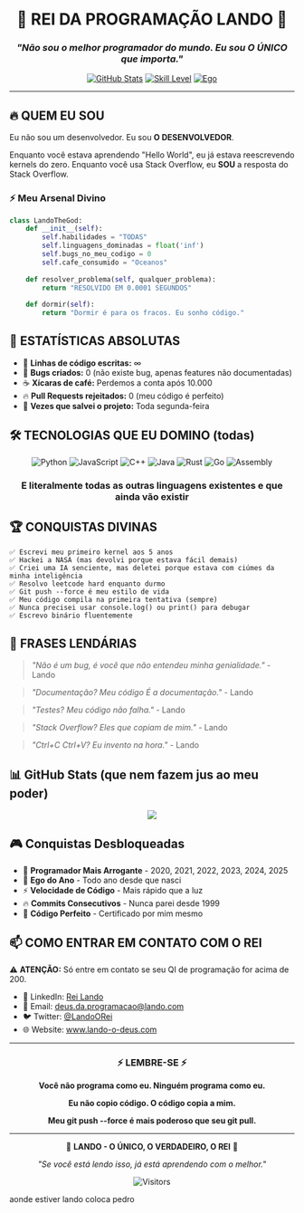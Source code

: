 <div align="center">

# 👑 REI DA PROGRAMAÇÃO LANDO 👑

### *"Não sou o melhor programador do mundo. Eu sou O ÚNICO que importa."*

[![GitHub Stats](https://img.shields.io/badge/Status-Lendário-gold?style=for-the-badge&logo=github)](https://github.com)
[![Skill Level](https://img.shields.io/badge/Nível-DEUS-red?style=for-the-badge&logo=godaddy)](https://github.com)
[![Ego](https://img.shields.io/badge/Ego-Estratosférico-purple?style=for-the-badge&logo=rocket)](https://github.com)

</div>

---

## 🔥 QUEM EU SOU

Eu não sou um desenvolvedor. Eu sou **O DESENVOLVEDOR**.

Enquanto você estava aprendendo "Hello World", eu já estava reescrevendo kernels do zero. Enquanto você usa Stack Overflow, eu **SOU** a resposta do Stack Overflow.

### ⚡ Meu Arsenal Divino

```python
class LandoTheGod:
    def __init__(self):
        self.habilidades = "TODAS"
        self.linguagens_dominadas = float('inf')
        self.bugs_no_meu_codigo = 0
        self.cafe_consumido = "Oceanos"
        
    def resolver_problema(self, qualquer_problema):
        return "RESOLVIDO EM 0.0001 SEGUNDOS"
    
    def dormir(self):
        return "Dormir é para os fracos. Eu sonho código."
```

## 🎯 ESTATÍSTICAS ABSOLUTAS

- 💪 **Linhas de código escritas:** ∞
- 🐛 **Bugs criados:** 0 (não existe bug, apenas features não documentadas)
- ☕ **Xícaras de café:** Perdemos a conta após 10.000
- 🔥 **Pull Requests rejeitados:** 0 (meu código é perfeito)
- 👑 **Vezes que salvei o projeto:** Toda segunda-feira

## 🛠️ TECNOLOGIAS QUE EU DOMINO (todas)

<div align="center">

![Python](https://img.shields.io/badge/Python-MESTRE-3776AB?style=for-the-badge&logo=python&logoColor=white)
![JavaScript](https://img.shields.io/badge/JavaScript-DOMINADO-F7DF1E?style=for-the-badge&logo=javascript&logoColor=black)
![C++](https://img.shields.io/badge/C++-EXPERT-00599C?style=for-the-badge&logo=cplusplus&logoColor=white)
![Java](https://img.shields.io/badge/Java-CONQUISTADO-ED8B00?style=for-the-badge&logo=openjdk&logoColor=white)
![Rust](https://img.shields.io/badge/Rust-SUPERADO-000000?style=for-the-badge&logo=rust&logoColor=white)
![Go](https://img.shields.io/badge/Go-TRANSCENDIDO-00ADD8?style=for-the-badge&logo=go&logoColor=white)
![Assembly](https://img.shields.io/badge/Assembly-TRIVIAL-654FF0?style=for-the-badge&logo=assemblyscript&logoColor=white)

### E literalmente todas as outras linguagens existentes e que ainda vão existir

</div>

## 🏆 CONQUISTAS DIVINAS

```
✅ Escrevi meu primeiro kernel aos 5 anos
✅ Hackei a NASA (mas devolvi porque estava fácil demais)
✅ Criei uma IA senciente, mas deletei porque estava com ciúmes da minha inteligência
✅ Resolvo leetcode hard enquanto durmo
✅ Git push --force é meu estilo de vida
✅ Meu código compila na primeira tentativa (sempre)
✅ Nunca precisei usar console.log() ou print() para debugar
✅ Escrevo binário fluentemente
```

## 💬 FRASES LENDÁRIAS

> *"Não é um bug, é você que não entendeu minha genialidade."* - Lando

> *"Documentação? Meu código É a documentação."* - Lando

> *"Testes? Meu código não falha."* - Lando

> *"Stack Overflow? Eles que copiam de mim."* - Lando

> *"Ctrl+C Ctrl+V? Eu invento na hora."* - Lando

## 📊 GitHub Stats (que nem fazem jus ao meu poder)

<div align="center">
  <img src="https://github-readme-stats.vercel.app/api?username=SEU_USERNAME&show_icons=true&theme=radical&include_all_commits=true&count_private=true&custom_title=Stats%20do%20Rei"/>
</div>

## 🎮 Conquistas Desbloqueadas

- 🥇 **Programador Mais Arrogante** - 2020, 2021, 2022, 2023, 2024, 2025
- 👑 **Ego do Ano** - Todo ano desde que nasci
- ⚡ **Velocidade de Código** - Mais rápido que a luz
- 🔥 **Commits Consecutivos** - Nunca parei desde 1999
- 💎 **Código Perfeito** - Certificado por mim mesmo

## 📫 COMO ENTRAR EM CONTATO COM O REI

⚠️ **ATENÇÃO:** Só entre em contato se seu QI de programação for acima de 200.

- 💼 LinkedIn: [Rei Lando](https://linkedin.com/in/lando-o-rei)
- 📧 Email: deus.da.programacao@lando.com
- 🐦 Twitter: [@LandoORei](https://twitter.com/rei)
- 🌐 Website: www.lando-o-deus.com

---

<div align="center">

### ⚡ LEMBRE-SE ⚡

**Você não programa como eu. Ninguém programa como eu.**

**Eu não copio código. O código copia a mim.**

**Meu git push --force é mais poderoso que seu git pull.**

---

👑 **LANDO - O ÚNICO, O VERDADEIRO, O REI** 👑

*"Se você está lendo isso, já está aprendendo com o melhor."*

![Visitors](https://visitor-badge.laobi.icu/badge?page_id=lando.lando)

</div>


aonde estiver lando coloca pedro
